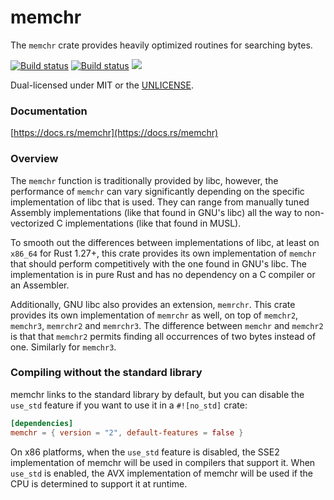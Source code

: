 memchr
======
The `memchr` crate provides heavily optimized routines for searching bytes.

[![Build status](https://api.travis-ci.org/BurntSushi/rust-memchr.png)](https://travis-ci.org/BurntSushi/rust-memchr)
[![Build status](https://ci.appveyor.com/api/projects/status/8i9484t8l4w7uql0/branch/master?svg=true)](https://ci.appveyor.com/project/BurntSushi/rust-memchr/branch/master)
[![](http://meritbadge.herokuapp.com/memchr)](https://crates.io/crates/memchr)

Dual-licensed under MIT or the [UNLICENSE](http://unlicense.org).


### Documentation

[https://docs.rs/memchr](https://docs.rs/memchr)


### Overview

The `memchr` function is traditionally provided by libc, however, the
performance of `memchr` can vary significantly depending on the specific
implementation of libc that is used. They can range from manually tuned
Assembly implementations (like that found in GNU's libc) all the way to
non-vectorized C implementations (like that found in MUSL).

To smooth out the differences between implementations of libc, at least
on `x86_64` for Rust 1.27+, this crate provides its own implementation of
`memchr` that should perform competitively with the one found in GNU's libc.
The implementation is in pure Rust and has no dependency on a C compiler or an
Assembler.

Additionally, GNU libc also provides an extension, `memrchr`. This crate
provides its own implementation of `memrchr` as well, on top of `memchr2`,
`memchr3`, `memrchr2` and `memrchr3`. The difference between `memchr` and
`memchr2` is that that `memchr2` permits finding all occurrences of two bytes
instead of one. Similarly for `memchr3`.

### Compiling without the standard library

memchr links to the standard library by default, but you can disable the
`use_std` feature if you want to use it in a `#![no_std]` crate:

```toml
[dependencies]
memchr = { version = "2", default-features = false }
```

On x86 platforms, when the `use_std` feature is disabled, the SSE2
implementation of memchr will be used in compilers that support it. When
`use_std` is enabled, the AVX implementation of memchr will be used if the CPU
is determined to support it at runtime.
